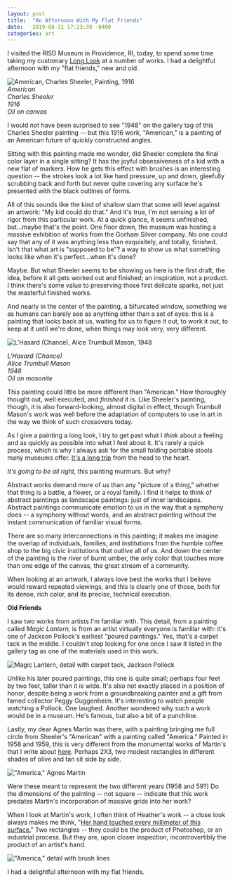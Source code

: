```yaml
---
layout: post
title:  "An Afternoon With My Flat Friends"
date:   2019-08-31 17:23:39 -0400
categories: art
---
```


I visited the RISD Museum in Providence, RI, today, to spend some time taking my customary [Long Look](https://lisawilliams.github.io/lisa/art/2017/09/08/learning-to-look.html) at a number of works. I had a delightful afternoon with my "flat friends," new and old.

![American, Charles Sheeler, Painting, 1916](https://live.staticflickr.com/65535/48655460526_92bddc098b_k.jpg)
<br>
*American<br>
Charles Sheeler<br>
1916<br>
Oil on canvas<br>*

I would not have been surprised to see "1948" on the gallery tag of this Charles Sheeler painting -- but this 1916 work, "American," is a painting of an American future of quickly constructed angles.

Sitting with this painting made me wonder, did Sheeler complete the final color layer in a single sitting? It has the joyful obsessiveness of a kid with a new flat of markers. How he gets this effect with brushes is an interesting question -- the strokes look a lot like hard pressure, up and down, gleefully scrubbing back and forth but never quite covering any surface he's presented with the black outlines of forms.

All of this sounds like  the kind of shallow slam that some will level against an artwork: "My kid could do that." And it's true, I'm not sensing a lot of rigor from this particular work. At a quick glance, it seems unfinished, but...maybe that's the point. One floor down, the museum was hosting a massive exhibition of works from the Gorham Silver company. No one could say that any of it was anything less than exquisitely, and totally, finished. Isn't that what art is "supposed to be"? a way to show us what something looks like when it's perfect...when it's done?

Maybe. But what Sheeler seems to be showing us here is the first draft, the idea, before it all gets worked out and finished; an inspiration, not a product. I think there's some value to preserving those first delicate sparks, not just the masterful finished works.

And nearly in the center of the painting, a bifurcated window, something we as humans can barely see as anything other than a set of eyes: this is a painting that looks back at us, waiting for us to figure it out, to work it out, to keep at it until we're done, when things may look very, very different.

![L'Hasard (Chance), Alice Trumbull Mason, 1948](https://live.staticflickr.com/65535/48655104933_72dbe0dae0_k.jpg)<br>

*L'Hasard (Chance)<br>
Alice Trumbull Mason<br>
1948<br>
Oil on masonite<br>*

This painting could little be more different than "American." How thoroughly thought out, well executed, and *finished* it is. Like Sheeler's painting, though, it is also forward-looking, almost digital in effect, though Trumbull Mason's work was well before the adaptation of computers to use in art in the way we think of such crossovers today.

As I give a painting a long look, I try to get past what I *think* about a feeling and as quickly as possible into what I feel about it. It's rarely a quick process, which is why I always ask for the small folding portable stools many museums offer. [It's a long trip](https://lisawilliams.github.io/lisa/art/2017/08/23/PEM-report.html) from the head to the heart.

*It's going to be all right,* this painting murmurs. But why?

Abstract works demand more of us than any "picture of a thing," whether that thing is a battle, a flower, or a royal family. I find it helps to think of abstract paintings as landscape paintings: just of inner landscapes. Abstract paintings communicate emotion to us in the way that a symphony does -- a symphony without words, and an abstract painting without the instant communication of familiar visual forms.

There are so many interconnections in this painting; it makes me imagine the overlap of individuals, families, and institutions from the humble coffee shop to the big civic institutions that outlive all of us. And down the center of the painting is the river of burnt umber, the only color that touches more than one edge of the canvas, the great stream of a community.

When looking at an artwork, I always love best the works that I believe would reward repeated viewings, and this is clearly one of those, both for its dense, rich color, and its precise, technical execution.

**Old Friends**

I saw two works from artists I'm familiar with. This detail, from a painting called *Magic Lantern,* is from an artist virtually everyone is familiar with: it's one of Jackson Pollock's earliest "poured paintings." Yes, that's a carpet tack in the middle. I couldn't stop looking for one once I saw it listed in the gallery tag as one of the materials used in this work.

![Magic Lantern, detail with carpet tack, Jackson Pollock](https://live.staticflickr.com/65535/48655608367_0d9bced574_k.jpg)<br>

Unlike his later poured paintings, this one is quite small; perhaps four feet by two feet, taller than it is wide. It's also not exactly placed in a position of honor, despite being a work from a groundbreaking painter and a gift from famed collector Peggy Guggenheim. It's interesting to watch people watching a Pollock. One laughed. Another wondered why such a work would be in a museum. He's famous, but also a bit of a punchline.

Lastly, my dear Agnes Martin was there, with a painting bringing me full circle from Sheeler's "American" with a painting called "America." Painted in 1958 and 1959, this is very different from the monumental works of Martin's that I write about [here](https://lisawilliams.github.io/lisa/art/2017/12/08/falling-blue.html). Perhaps 2X3, two modest rectangles in different shades of olive and tan sit side by side.

!["America," Agnes Martin](https://live.staticflickr.com/65535/48655607987_ded31f82b5_k.jpg)<Br>

Were these meant to represent the two different years (1958 and 59?) Do the dimensions of the painting -- not square -- indicate that this work predates Martin's incorporation of massive grids into her work?

When I look at Martin's work, I often think of Heather's work -- a close look always makes me think, "[Her hand touched every millimeter of this surface.](https://lisawilliams.github.io/lisa/art/2017/08/31/Alstroemeria.html)" Two rectangles -- they could be the product of Photoshop, or an industrial process. But they are, upon closer inspection, incontrovertibly the product of an artist's hand.

!["America," detail with brush lines](https://live.staticflickr.com/65535/48655608242_3a9c279745_k.jpg)

I had a delightful afternoon with my flat friends.
